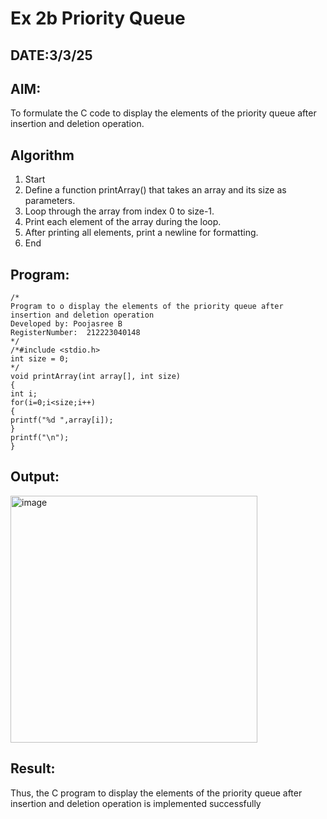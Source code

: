 # Ex 2b Priority Queue
## DATE:3/3/25
## AIM:
To formulate the C code to display the elements of the priority queue after insertion and deletion operation.

## Algorithm
1. Start 
2. Define a function printArray() that takes an array and its size as parameters. 
3. Loop through the array from index 0 to size-1. 
4. Print each element of the array during the loop. 
5. After printing all elements, print a newline for formatting. 
6. End   

## Program:
```
/*
Program to o display the elements of the priority queue after insertion and deletion operation
Developed by: Poojasree B
RegisterNumber:  212223040148
*/
/*#include <stdio.h> 
int size = 0; 
*/ 
void printArray(int array[], int size) 
{ 
int i; 
for(i=0;i<size;i++) 
{ 
printf("%d ",array[i]); 
} 
printf("\n"); 
} 

```

## Output:

<img width="395" alt="image" src="https://github.com/user-attachments/assets/e079a4da-8436-4361-b1bf-65a64789204e" />


## Result:
Thus, the C program to display the elements of the priority queue after insertion and deletion operation is implemented successfully
